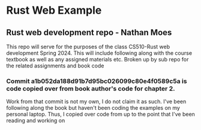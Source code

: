 # Rust Web Example

## Rust web development repo - Nathan Moes

This repo will serve for the purposes of the class CS510-Rust web development Spring 2024.
This will include following along with the course textbook as well as any assigned materials etc.
Broken up by sub repo for the related assignments and book code

### Commit a1b052da188d91b7d95bc026099c80e4f0589c5a is code copied over from book author's code for chapter 2.

Work from that commit is not my own, I do not claim it as such. I've been following along the book but haven't been coding the examples on my personal laptop. Thus, I copied over code from up to the point that I've been reading and working on
